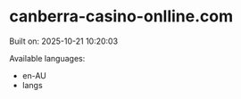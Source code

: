# canberra-casino-onlline.com



Built on: 2025-10-21 10:20:03

Available languages:
- en-AU
- langs
